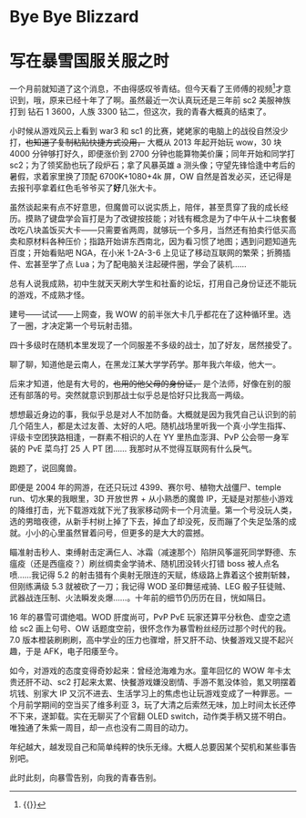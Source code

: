 # Bye Bye Blizzard


# 写在暴雪国服关服之时

一个月前就知道了这个消息，不由得感叹爷青结。但今天看了王师傅的视频[^1]才意识到，哦，原来已经十年了了啊。虽然最近一次认真玩还是三年前 sc2 美服神族打到 钻石 1 3600，人族 3300 钻二，但这次，我的青春大概真的结束了。

[^1]: {{<bilibili BV1MY4y1f7TZ>}}

小时候从游戏风云上看到 war3 和 sc1 的比赛，姥姥家的电脑上的战役自然没少打，~~也知道了复制粘贴快捷方式没用，~~ 大概从 2013 年起开始玩 wow，30 块 4000 分钟够打好久，即便涨价到 2700 分钟也能算物美价廉；同年开始和同学打 sc2；为了领奖励也玩了段炉石；拿了风暴英雄 a 测头像；守望先锋恰逢中考后的暑假，求着家里换了顶配 6700K+1080+4k 屏，OW 自然是首发必买，还记得是去报刊亭拿着红色毛爷爷买了**好**几张大卡。

虽然谈起来有点不好意思，但魔兽可以说实质上，陪伴，甚至贯穿了我的成长经历。摸熟了键盘学会盲打是为了改键按技能；对钱有概念是为了中午从十二块套餐改吃八块盖饭买大卡——只需要省两周，就够玩一个多月，当然还有拍卖行低买高卖和原材料各种压价；指路开始讲东西南北，因为看习惯了地图；遇到问题知道先百度；开始看贴吧 NGA，在小米 1-2A-3-6 上见证了移动互联网的繁荣；折腾插件、宏甚至学了点 Lua；为了配电脑关注起硬件圈，学会了装机……

总有人说我成熟，初中生就天天刷大学生和社畜的论坛，打用自己身份证还不能玩的游戏，不成熟才怪。

建号——试试——上网查，我 WOW 的前半张大卡几乎都花在了这种循环里。选了一圈，才决定第一个号玩射击猎。

四十多级时在随机本里发现了一个同服差不多级的战士，加了好友，居然接受了。

聊了聊，知道他是云南人，在黑龙江某大学学药学。那年我六年级，他大一。

后来才知道，他是有大号的，~~也用的他父母的身份证，~~ 是个法师，好像在别的服还有部落的号。突然就意识到那战士似乎总是恰好只比我高一两级。

想想最近身边的事，我似乎总是对人不加防备。大概就是因为我凭自己认识到的前几个陌生人，都是太过友善、太好的人吧。随机战场里听我一个真·小学生指挥、评级卡空团狭路相逢，一群素不相识的人在 YY 里热血澎湃、PvP 公会带一身军装的 PvE 菜鸟打 25 人 PT 团…… 我那时从不觉得互联网有什么戾气。

跑题了，说回魔兽。

即便是 2004 年的网游，在还只玩过 4399、赛尔号、植物大战僵尸、temple run、切水果的我眼里，3D 开放世界 + 从小熟悉的魔兽 IP，无疑是对那些小游戏的降维打击，光下载游戏就下光了我家移动网卡一个月流量。第一个号没玩人类，选的男暗夜德，从新手村树上掉了下去，掉血了却没死，反而蹦了个失足坠落的成就。小小的心里虽然冒着问号，但更多的是大大的震撼。

瞄准射击秒人、束缚射击定满仨人、冰霜（减速那个）陷阱风筝遛死同学野德、东瘟疫（还是西瘟疫？）刷丝绸卖金学骑术、随机团没转火打错 boss 被人点名喷……我记得 5.2 的射击猎有个奥射无限连的天赋，练级路上靠着这个披荆斩棘，但刚练满级 5.3 就被砍了一刀；我记得 WOD 圣印舞惩戒骑、LEG 骰子狂徒贼、武器战连压制、火法瞬发炎爆……。十年前的细节仍历历在目，恍如隔日。

16 年的暴雪可谓绝唱。WOD 肝度尚可，PvP PvE 玩家还算平分秋色、虚空之遗给 sc2 画上句号、OW 话题度空前，很怀念作为暴雪粉丝经历过那个时代的我。7.0 版本橙装刷刷刷，高中学业的压力也骤增，肝又肝不动、快餐游戏又提不起兴趣，于是 AFK，电子阳痿至今。

如今，对游戏的态度变得奇妙起来：曾经沧海难为水。童年回忆的 WOW 年卡太贵还肝不动、sc2 打起来太累、快餐游戏嫌没剧情、手游不氪没体验，氪又明摆着坑钱、别家大 IP 又沉不进去、生活学习上的焦虑也让玩游戏变成了一种罪恶。一个月前学期间的空当买了维多利亚 3，玩了大清之后索然无味，加上时间太长还停不下来，遂卸载。实在无聊买了个官翻 OLED switch，动作类手柄又搓不明白。唯独通了朱紫一周目，却一点也没有二周目的动力。

年纪越大，越发现自己和简单纯粹的快乐无缘。大概人总要因某个契机和某些事告别吧。

此时此刻，向暴雪告别，向我的青春告别。

